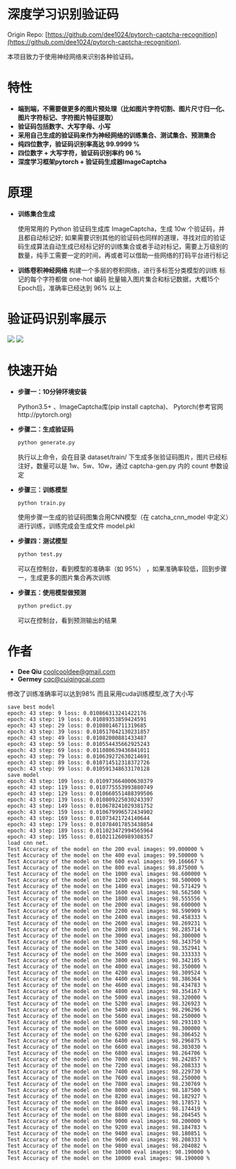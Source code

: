 深度学习识别验证码
=========

Origin Repo: [https://github.com/dee1024/pytorch-captcha-recognition](https://github.com/dee1024/pytorch-captcha-recognition).

本项目致力于使用神经网络来识别各种验证码。

特性
===
- __端到端，不需要做更多的图片预处理（比如图片字符切割、图片尺寸归一化、图片字符标记、字符图片特征提取）__
- __验证码包括数字、大写字母、小写__
- __采用自己生成的验证码来作为神经网络的训练集合、测试集合、预测集合__
- __纯四位数字，验证码识别率高达 99.9999 %__
- __四位数字 + 大写字符，验证码识别率约 96 %__
- __深度学习框架pytorch + 验证码生成器ImageCaptcha__


原理
===

- __训练集合生成__

    使用常用的 Python 验证码生成库 ImageCaptcha，生成 10w 个验证码，并且都自动标记好;
    如果需要识别其他的验证码也同样的道理，寻找对应的验证码生成算法自动生成已经标记好的训练集合或者手动对标记，需要上万级别的数量，纯手工需要一定的时间，再或者可以借助一些网络的打码平台进行标记

- __训练卷积神经网络__
    构建一个多层的卷积网络，进行多标签分类模型的训练
    标记的每个字符都做 one-hot 编码
    批量输入图片集合和标记数据，大概15个Epoch后，准确率已经达到 96% 以上


验证码识别率展示
========
![](https://raw.githubusercontent.com/dee1024/pytorch-captcha-recognition/master/docs/number.png)
![](https://raw.githubusercontent.com/dee1024/pytorch-captcha-recognition/master/docs/number2.png)


快速开始
====
- __步骤一：10分钟环境安装__

    Python3.5+ 、ImageCaptcha库(pip install captcha)、 Pytorch(参考官网http://pytorch.org)


- __步骤二：生成验证码__
    ```bash
    python generate.py
    ```
    执行以上命令，会在目录 dataset/train/ 下生成多张验证码图片，图片已经标注好，数量可以是 1w、5w、10w，通过 captcha-gen.py 内的 count 参数设定
    
- __步骤三：训练模型__
    ```bash
    python train.py
    ```
    使用步骤一生成的验证码图集合用CNN模型（在 catcha_cnn_model 中定义）进行训练，训练完成会生成文件 model.pkl

- __步骤四：测试模型__
    ```bash
    python test.py
    ```
    可以在控制台，看到模型的准确率（如 95%） ，如果准确率较低，回到步骤一，生成更多的图片集合再次训练

- __步骤五：使用模型做预测__
    ```bash
    python predict.py
    ```
    可以在控制台，看到预测输出的结果
    
作者
===
* __Dee Qiu__ <coolcooldee@gmail.com>
* __Germey__ <cqc@cuiqingcai.com>


修改了训练准确率可以达到98%
而且采用cuda训练模型,改了大小写
```
save best model
epoch: 43 step: 9 loss: 0.010866313241422176
epoch: 43 step: 19 loss: 0.01089353859424591
epoch: 43 step: 29 loss: 0.01080146711319685
epoch: 43 step: 39 loss: 0.010517042130231857
epoch: 43 step: 49 loss: 0.01082000881433487
epoch: 43 step: 59 loss: 0.010554435662925243
epoch: 43 step: 69 loss: 0.011080639436841011
epoch: 43 step: 79 loss: 0.010639272630214691
epoch: 43 step: 89 loss: 0.010714512318372726
epoch: 43 step: 99 loss: 0.010591348633170128
save model
epoch: 43 step: 109 loss: 0.010973664000630379
epoch: 43 step: 119 loss: 0.010775553993880749
epoch: 43 step: 129 loss: 0.010660551488399506
epoch: 43 step: 139 loss: 0.010809225030243397
epoch: 43 step: 149 loss: 0.010678241029381752
epoch: 43 step: 159 loss: 0.010679996572434902
epoch: 43 step: 169 loss: 0.01073421724140644
epoch: 43 step: 179 loss: 0.010784017853438854
epoch: 43 step: 189 loss: 0.011023472994565964
epoch: 43 step: 195 loss: 0.010211260989308357
load cnn net.
Test Accuracy of the model on the 200 eval images: 99.000000 %
Test Accuracy of the model on the 400 eval images: 99.500000 %
Test Accuracy of the model on the 600 eval images: 99.166667 %
Test Accuracy of the model on the 800 eval images: 98.875000 %
Test Accuracy of the model on the 1000 eval images: 98.600000 %
Test Accuracy of the model on the 1200 eval images: 98.500000 %
Test Accuracy of the model on the 1400 eval images: 98.571429 %
Test Accuracy of the model on the 1600 eval images: 98.562500 %
Test Accuracy of the model on the 1800 eval images: 98.555556 %
Test Accuracy of the model on the 2000 eval images: 98.600000 %
Test Accuracy of the model on the 2200 eval images: 98.590909 %
Test Accuracy of the model on the 2400 eval images: 98.458333 %
Test Accuracy of the model on the 2600 eval images: 98.269231 %
Test Accuracy of the model on the 2800 eval images: 98.285714 %
Test Accuracy of the model on the 3000 eval images: 98.300000 %
Test Accuracy of the model on the 3200 eval images: 98.343750 %
Test Accuracy of the model on the 3400 eval images: 98.352941 %
Test Accuracy of the model on the 3600 eval images: 98.333333 %
Test Accuracy of the model on the 3800 eval images: 98.342105 %
Test Accuracy of the model on the 4000 eval images: 98.350000 %
Test Accuracy of the model on the 4200 eval images: 98.309524 %
Test Accuracy of the model on the 4400 eval images: 98.386364 %
Test Accuracy of the model on the 4600 eval images: 98.434783 %
Test Accuracy of the model on the 4800 eval images: 98.354167 %
Test Accuracy of the model on the 5000 eval images: 98.320000 %
Test Accuracy of the model on the 5200 eval images: 98.326923 %
Test Accuracy of the model on the 5400 eval images: 98.296296 %
Test Accuracy of the model on the 5600 eval images: 98.250000 %
Test Accuracy of the model on the 5800 eval images: 98.293103 %
Test Accuracy of the model on the 6000 eval images: 98.300000 %
Test Accuracy of the model on the 6200 eval images: 98.306452 %
Test Accuracy of the model on the 6400 eval images: 98.296875 %
Test Accuracy of the model on the 6600 eval images: 98.303030 %
Test Accuracy of the model on the 6800 eval images: 98.264706 %
Test Accuracy of the model on the 7000 eval images: 98.242857 %
Test Accuracy of the model on the 7200 eval images: 98.208333 %
Test Accuracy of the model on the 7400 eval images: 98.229730 %
Test Accuracy of the model on the 7600 eval images: 98.250000 %
Test Accuracy of the model on the 7800 eval images: 98.230769 %
Test Accuracy of the model on the 8000 eval images: 98.187500 %
Test Accuracy of the model on the 8200 eval images: 98.182927 %
Test Accuracy of the model on the 8400 eval images: 98.178571 %
Test Accuracy of the model on the 8600 eval images: 98.174419 %
Test Accuracy of the model on the 8800 eval images: 98.204545 %
Test Accuracy of the model on the 9000 eval images: 98.200000 %
Test Accuracy of the model on the 9200 eval images: 98.184783 %
Test Accuracy of the model on the 9400 eval images: 98.180851 %
Test Accuracy of the model on the 9600 eval images: 98.208333 %
Test Accuracy of the model on the 9800 eval images: 98.204082 %
Test Accuracy of the model on the 10000 eval images: 98.190000 %
Test Accuracy of the model on the 10000 eval images: 98.190000 %
```